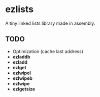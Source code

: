 # ezlists
A tiny linked lists library made in assembly.

## TODO
+ Optimization (cache last address)
+ **ezladdb**
+ **ezladd**
+ **ezlget**
+ **ezlwipel**
+ **ezlwipeb**
+ **ezlwipe**
+ **ezlgetsize**
